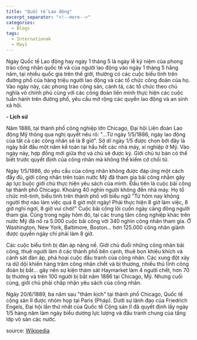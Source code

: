 ```yaml
---
title: "Quốc tế Lao động"
excerpt_separator: "<!--more-->"
categories:
  - Blogs
tags:
  - Internationak
  - May1
---
```

Ngày Quốc tế Lao động hay ngày 1 tháng 5 là ngày lễ kỷ niệm của phong trào công nhân quốc tế và của người lao động vào ngày 1 tháng 5 hằng năm, tại nhiều quốc gia trên thế giới, thường có các cuộc biểu tình trên đường phố của hàng triệu người lao động và các tổ chức công đoàn của họ. Vào ngày này, các phong trào cộng sản, cánh tả, các tổ chức theo chủ nghĩa vô chính phủ cùng với các công đoàn liên minh thực hiện các cuộc tuần hành trên đường phố, yêu cầu mở rộng các quyền lao động và an sinh xã hội.

**- Lịch sử**

Năm 1886, tại thành phố công nghiệp lớn Chicago, Đại hội Liên đoàn Lao động Mỹ thông qua nghị quyết nêu rõ: "...Từ ngày 1/5/1886, ngày lao động của tất cả các công nhân sẽ là 8 giờ". Sở dĩ ngày 1/5 được chọn bởi đây là ngày bắt đầu một năm kế toán tại hầu hết các nhà máy, xí nghiệp ở Mỹ. Vào ngày này, hợp đồng mới giữa thợ và chủ sẽ được ký. Giới chủ tư bản có thể biết trước quyết định của công nhân mà không thể kiếm cớ chối từ.

Ngày 1/5/1886, do yêu cầu của công nhân không được đáp ứng một cách đầy đủ, giới công nhân trên toàn nước Mỹ đã tham gia bãi công nhằm gây áp lực buộc giới chủ thực hiện yêu sách của mình. Đầu tiên là cuộc bãi công tại thành phố Chicago. Khoảng 40 nghìn người không đến nhà máy. Họ tổ chức mít-tinh, biểu tình trên thành phố với biểu ngữ "Từ hôm nay không người thợ nào làm việc quá 8 giờ một ngày! Phải thực hiện 8 giờ làm việc, 8 giờ nghỉ ngơi, 8 giờ vui chơi!" Cuộc bãi công lôi cuốn ngày càng đông người tham gia. Cũng trong ngày hôm đó, tại các trung tâm công nghiệp khác trên nước Mỹ đã nổ ra 5.000 cuộc bãi công với 340 nghìn công nhân tham gia. Ở Washington, New York, Baltimore, Boston... hơn 125.000 công nhân giành được quyền ngày chỉ phải làm 8 giờ.

Các cuộc biểu tình bị đàn áp nặng nề. Giới chủ đuổi những công nhân bãi công, thuê người làm ở các thành phố bên cạnh, thuê bọn khiêu khích và cảnh sát đàn áp, phá hoại cuộc đấu tranh của công nhân. Các xung đột xảy ra dữ dội khiến hàng trăm công nhân chết và bị thương, nhiều thủ lĩnh công đoàn bị bắt... gây nên sự kiện thảm sát Haymarket làm 4 người chết, hơn 70 bị thương và trên 100 người bị bắt năm 1886 tại Chicago, Mỹ. Nhưng cuối cùng, giới chủ phải chấp nhận yêu sách của công nhân.

Ngày 20/6/1889, ba năm sau "thảm kịch" tại thành phố Chicago, Quốc tế cộng sản II được nhóm họp tại Paris (Pháp). Dưới sự lãnh đạo của Friedrich Engels, Đại hội lần thứ nhất của Quốc tế Cộng sản II đã quyết định lấy ngày 1/5 hàng năm làm ngày biểu dương lực lượng và đấu tranh chung của tầng lớp vô sản các nước.

source: [Wikipedia](https://vi.wikipedia.org/wiki/Ng%C3%A0y_Qu%E1%BB%91c_t%E1%BA%BF_Lao_%C4%91%E1%BB%99ng)
